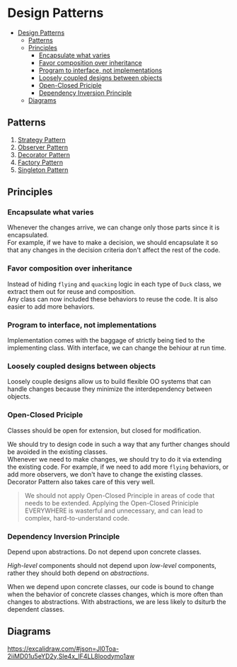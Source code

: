 # Design Patterns

- [Design Patterns](#design-patterns)
  - [Patterns](#patterns)
  - [Principles](#principles)
    - [Encapsulate what varies](#encapsulate-what-varies)
    - [Favor composition over inheritance](#favor-composition-over-inheritance)
    - [Program to interface, not implementations](#program-to-interface-not-implementations)
    - [Loosely coupled designs between objects](#loosely-coupled-designs-between-objects)
    - [Open-Closed Priciple](#open-closed-priciple)
    - [Dependency Inversion Principle](#dependency-inversion-principle)
  - [Diagrams](#diagrams)


## Patterns

1. [Strategy Pattern](./01.%20Strategy%20Pattern/)
2. [Observer Pattern](./02.%20Observer%20Pattern/)
3. [Decorator Pattern](./03.%20Decorator%20Pattern/)
4. [Factory Pattern](./04.%20Factory%20Pattern/)
5. [Singleton Pattern](./05.%20Singleton%20Pattern/)

## Principles

### Encapsulate what varies
Whenever the changes arrive, we can change only those parts since it is encapsulated.  
For example, if we have to make a decision, we should encapsulate it so that any changes in the decision criteria don't affect the rest of the code.  

### Favor composition over inheritance
Instead of hiding `flying` and `quacking` logic in each type of `Duck` class, we extract them out for reuse and composition.  
Any class can now included these behaviors to reuse the code. It is also easier to add more behaviors.  

### Program to interface, not implementations
Implementation comes with the baggage of strictly being tied to the implementing class. With interface, we can change the behiour at run time.

### Loosely coupled designs between objects

Loosely couple designs allow us to build flexible OO systems that can handle changes because they minimize the interdependency between objects.

### Open-Closed Priciple

Classes should be open for extension, but closed for modification.  

We should try to design code in such a way that any further changes should be avoided in the existing classes.  
Whenever we need to make changes, we should try to do it via extending the existing code. For example, if we need to add more `flying` behaviors, or add more observers, we don't have to change the existing classes.  
Decorator Pattern also takes care of this very well.  

> We should not apply Open-Closed Principle in areas of code that needs to be extended. Applying the Open-Closed Priniciple EVERYWHERE is wasterful and unnecessary, and can lead to complex, hard-to-understand code.

### Dependency Inversion Principle

Depend upon abstractions. Do not depend upon concrete classes.  

*High-level* components should not depend upon *low-level* components, rather they should both depend on *abstractions*.  

When we depend upon concrete classes, our code is bound to change when the behavior of concrete classes changes, which is more often than changes to abstractions. With abstractions, we are less likely to dsiturb the dependent classes.  

## Diagrams

https://excalidraw.com/#json=Jl0Toa-2iiMD01u5eYD2y,Sle4x_IF4LL8loodymo1aw